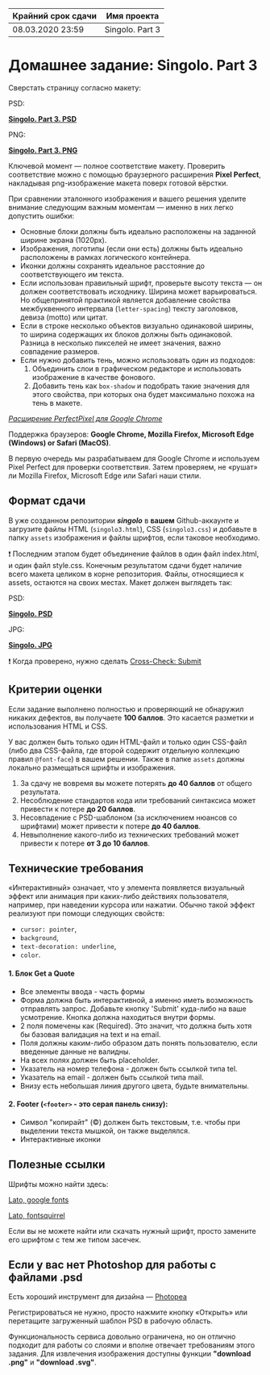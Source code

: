 | Крайний срок сдачи | Имя проекта     |
| ------------------ | --------------- |
| 08.03.2020 23:59   | Singolo. Part 3 |

# Домашнее задание: Singolo. Part 3

Сверстать страницу согласно макету:

PSD:

**[Singolo. Part 3. PSD](https://github.com/rolling-scopes-school/tasks/blob/master/tasks/markups/level-2/singolo/part-3/singolo3.psd)**

PNG:

**[Singolo. Part 3. PNG](https://github.com/rolling-scopes-school/tasks/blob/master/tasks/markups/level-2/singolo/part-3/singolo3.png)**

Ключевой момент — полное соответствие макету. Проверить соответствие можно с помощью браузерного расширения **Pixel Perfect**, накладывая png-изображение макета поверх готовой вёрстки.

При сравнении эталонного изображения и вашего решения уделите внимание следующим важным моментам — именно в них легко допустить ошибки:

- Основные блоки должны быть идеально расположены на заданной ширине экрана (1020px).
- Изображения, логотипы (если они есть) должны быть идеально расположены в рамках логического контейнера.
- Иконки должны сохранять идеальное расстояние до соответствующего им текста.
- Если использован правильный шрифт, проверьте высоту текста — он должен соответствовать исходнику. Ширина может варьироваться. Но общепринятой практикой является добавление свойства межбуквенного интервала (`letter-spacing`) тексту заголовков, девиза (motto) или цитат.
- Если в строке несколько объектов визуально одинаковой ширины, то ширина содержащих их блоков должны быть одинаковой. Разница в несколько пикселей не имеет значения, важно совпадение размеров.
- Если нужно добавить тень, можно использовать один из подходов:
  1. Объединить слои в графическом редакторе и использовать изображение в качестве фонового.
  2. Добавить тень как `box-shadow` и подобрать такие значения для этого свойства, при которых она будет максимально похожа на тень в макете.

_[Расширение PerfectPixel для Google Chrome](https://chrome.google.com/webstore/detail/perfectpixel-by-welldonec/dkaagdgjmgdmbnecmcefdhjekcoceebi?hl=en)_

Поддержка браузеров: **Google Chrome, Mozilla Firefox, Microsoft Edge (Windows) or Safari (MacOS)**.

В первую очередь мы разрабатываем для Google Chrome и используем Pixel Perfect для проверки соответствия. Затем проверяем, не «рушат» ли Mozilla Firefox, Microsoft Edge или Safari наши стили.

## Формат сдачи

В уже созданном репозитории **_singolo_** в **вашем** Github-аккаунте и загрузите файлы HTML (`singolo3.html`), CSS (`singolo3.css`) и добавьте в папку `assets` изображения и файлы шрифтов, если таковое необходимо.

❗ Последним этапом будет объединение файлов в один файл index.html, и один файл style.css. Конечным результатом сдачи будет наличие всего макета целиком в корне репозитория. Файлы, относящиеся к assets, остаются на своих местах. Макет должен выглядеть так:

PSD:

**[Singolo. PSD](https://github.com/rolling-scopes-school/tasks/blob/master/tasks/markups/level-2/singolo/singolo.psd)**

JPG:

**[Singolo. JPG](https://github.com/rolling-scopes-school/tasks/blob/master/tasks/markups/level-2/singolo/singolo.jpg)**

❗ Когда проверено, нужно сделать [Cross-Check: Submit](https://docs.rs.school/#/cross-check-flow)

## Критерии оценки

Если задание выполнено полностью и проверяющий не обнаружил никаких дефектов, вы получаете **100 баллов**. Это касается разметки и использования HTML и CSS.

У вас должен быть только один HTML-файл и только один CSS-файл (либо два CSS-файла, где второй содержит отдельную коллекцию правил `@font-face`) в вашем решении. Также в папке `assets` должны локально размещаться шрифты и изображения.

1. За сдачу не вовремя вы можете потерять **до 40 баллов** от общего результата.
2. Несоблюдение стандартов кода или требований синтаксиса может привести к потере **до 20 баллов**.
3. Несовпадение с PSD-шаблоном (за исключением нюансов со шрифтами) может привести к потере **до 40 баллов**.
4. Невыполнение какого-либо из технических требований может привести к потере **от 3 до 10 баллов**.

## Технические требования

«Интерактивный» означает, что у элемента появляется визуальный эффект или анимация при каких-либо действиях пользователя, например, при наведении курсора или нажатии. Обычно такой эффект реализуют при помощи следующих свойств:

- `cursor: pointer`,
- `background`,
- `text-decoration: underline`,
- `color`.

#### 1. Блок **Get a Quote**

- Все элементы ввода - часть формы
- Форма должна быть интерактивной, а именно иметь возможность отправлять запрос. Добавьте кнопку 'Submit' куда-либо на ваше усмотрение. Кнопка должна находиться внутри формы.
- 2 поля помечены как (Required). Это значит, что должна быть хотя бы базовая валидация на text и на email.
- Поля должны каким-либо образом дать понять пользователю, если введенные данные не валидны.
- На всех полях должен быть placeholder.
- Указатель на номер телефона - должен быть ссылкой типа tel.
- Указатель на email - должен быть ссылкой типа mail.
- Внизу есть небольшая линия другого цвета, будьте внимательны.

#### 2. **Footer** (`<footer>` - это серая панель снизу):

- Символ "копирайт" (©) должен быть текстовым, т.е. чтобы при выделении текста мышкой, он также выделялся.
- Интерактивные иконки

## Полезные ссылки

Шрифты можно найти здесь:

[Lato, google fonts](https://fonts.google.com/specimen/Lato)

[Lato, fontsquirrel](https://www.fontsquirrel.com/fonts/lato)

Если вы не можете найти или скачать нужный шрифт, просто замените его шрифтом с тем же типом засечек.

## Если у вас нет Photoshop для работы с файлами .psd

Есть хороший инструмент для дизайна — [Photopea](https://www.photopea.com/)

Регистрироваться не нужно, просто нажмите кнопку «Открыть» или перетащите загруженный шаблон PSD в рабочую область.

Функциональность сервиса довольно ограничена, но он отлично подходит для работы со слоями и вполне отвечает требованиям этого задания. Для извлечения изображения доступны функции **"download .png"** и **"download .svg"**.
